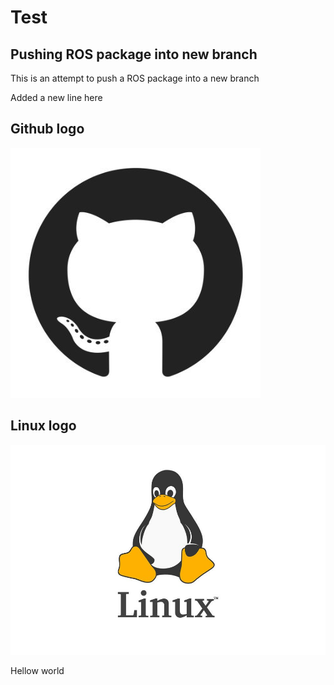 # Test

## Pushing ROS package into new branch
This is an attempt to push a ROS package into a new branch

Added a new line here

## Github logo
![Alt text](img/github_logo.jpg)

## Linux logo
![Image cannot be loaded](img/linux.jpg)

Hellow world